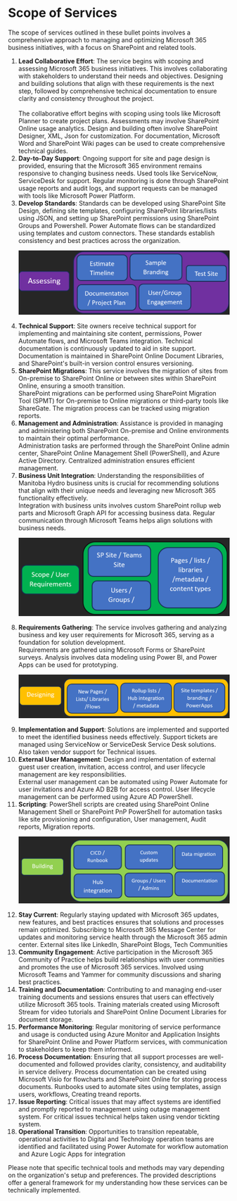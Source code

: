 <h1>Scope of Services</h1>
<p>The scope of services outlined in these bullet points involves a comprehensive approach to managing and optimizing Microsoft 365 business initiatives, with a focus on SharePoint and related tools.</p>
<ol>
<li><strong>Lead Collaborative Effort</strong>: The service begins with scoping and assessing Microsoft 365 business initiatives. This involves collaborating with stakeholders to understand their needs and objectives. Designing and building solutions that align with these requirements is the next step, followed by comprehensive technical documentation to ensure clarity and consistency throughout the project.<br /><br />The collaborative effort begins with scoping using tools like Microsoft Planner to create project plans. Assessments may involve SharePoint Online usage analytics. Design and building often involve SharePoint Designer, XML, Json for customization. For documentation, Microsoft Word and SharePoint Wiki pages can be used to create comprehensive technical guides.</li>
<li><strong>Day-to-Day Support</strong>: Ongoing support for site and page design is provided, ensuring that the Microsoft 365 environment remains responsive to changing business needs. Used tools like ServiceNow, ServiceDesk for support. Regular monitoring is done through SharePoint usage reports and audit logs, and support requests can be managed with tools like Microsoft Power Platform.</li>
<li><strong>Develop Standards</strong>: Standards can be developed using SharePoint Site Design, defining site templates, configuring SharePoint libraries/lists using JSON, and setting up SharePoint permissions using SharePoint Groups and Powershell. Power Automate flows can be standardized using templates and custom connectors. These standards establish consistency and best practices across the organization.</li><p><img src="https://github.com/rootmeet/ManitobaHydroRFS/blob/main/d2.png" /></p>
<li><strong>Technical Support</strong>: Site owners receive technical support for implementing and maintaining site content, permissions, Power Automate flows, and Microsoft Teams integration. Technical documentation is continuously updated to aid in site support. Documentation is maintained in SharePoint Online Document Libraries, and SharePoint's built-in version control ensures versioning.</li>
<li><strong>SharePoint Migrations</strong>: This service involves the migration of sites from On-premise to SharePoint Online or between sites within SharePoint Online, ensuring a smooth transition.<br />SharePoint migrations can be performed using SharePoint Migration Tool (SPMT) for On-premise to Online migrations or third-party tools like ShareGate. The migration process can be tracked using migration reports.</li>
<li><strong>Management and Administration</strong>: Assistance is provided in managing and administering both SharePoint On-premise and Online environments to maintain their optimal performance.<br />Administration tasks are performed through the SharePoint Online admin center, SharePoint Online Management Shell (PowerShell), and Azure Active Directory. Centralized administration ensures efficient management.</li>
<li><strong>Business Unit Integration</strong>: Understanding the responsibilities of Manitoba Hydro business units is crucial for recommending solutions that align with their unique needs and leveraging new Microsoft 365 functionality effectively.<br />Integration with business units involves custom SharePoint rollup web parts and Microsoft Graph API for accessing business data. Regular communication through Microsoft Teams helps align solutions with business needs.<p><img src="https://github.com/rootmeet/ManitobaHydroRFS/blob/main/d1.png" /></p></li>
<li><strong>Requirements Gathering</strong>: The service involves gathering and analyzing business and key user requirements for Microsoft 365, serving as a foundation for solution development. <br />Requirements are gathered using Microsoft Forms or SharePoint surveys. Analysis involves data modeling using Power BI, and Power Apps can be used for prototyping.<p><img src="https://github.com/rootmeet/ManitobaHydroRFS/blob/main/d3.png" /></p></li>
<li><strong>Implementation and Support</strong>: Solutions are implemented and supported to meet the identified business needs effectively. Support tickets are managed using ServiceNow or ServiceDesk Service Desk solutions. Also taken vendor support for Technical issues.</li>
<li><strong>External User Management</strong>: Design and implementation of external guest user creation, invitation, access control, and user lifecycle management are key responsibilities.<br />External user management can be automated using Power Automate for user invitations and Azure AD B2B for access control. User lifecycle management can be performed using Azure AD PowerShell.</li>
<li><strong>Scripting</strong>: PowerShell scripts are created using SharePoint Online Management Shell or SharePoint PnP PowerShell for automation tasks like site provisioning and configuration, User management, Audit reports, Migration reports.<p><img src="https://github.com/rootmeet/ManitobaHydroRFS/blob/main/d4.png" /></p></li>
<li><strong>Stay Current</strong>: Regularly staying updated with Microsoft 365 updates, new features, and best practices ensures that solutions and processes remain optimized. Subscribing to Microsoft 365 Message Center for updates and monitoring service health through the Microsoft 365 admin center. External sites like LinkedIn, SharePoint Blogs, Tech Communities</li>
<li><strong>Community Engagement</strong>: Active participation in the Microsoft 365 Community of Practice helps build relationships with user communities and promotes the use of Microsoft 365 services. Involved using Microsoft Teams and Yammer for community discussions and sharing best practices.</li>
<li><strong>Training and Documentation</strong>: Contributing to and managing end-user training documents and sessions ensures that users can effectively utilize Microsoft 365 tools. Training materials created using Microsoft Stream for video tutorials and SharePoint Online Document Libraries for document storage.</li>
<li><strong>Performance Monitoring</strong>: Regular monitoring of service performance and usage is conducted using Azure Monitor and Application Insights for SharePoint Online and Power Platform services, with communication to stakeholders to keep them informed.</li>
<li><strong>Process Documentation</strong>: Ensuring that all support processes are well-documented and followed provides clarity, consistency, and auditability in service delivery. Process documentation can be created using Microsoft Visio for flowcharts and SharePoint Online for storing process documents. Runbooks used to automate sites using templates, assign users, workflows, Creating treand reports.</li>
<li><strong>Issue Reporting</strong>: Critical issues that may affect systems are identified and promptly reported to management using outage management system. For critical issues technical helps taken using vendor tickting system.</li>
<li><strong>Operational Transition</strong>: Opportunities to transition repeatable, operational activities to Digital and Technology operation teams are identified and facilitated using Power Automate for workflow automation and Azure Logic Apps for integration</li>
</ol>
<p>Please note that specific technical tools and methods may vary depending on the organization's setup and preferences. The provided descriptions offer a general framework for my understanding how these services can be technically implemented.</p>
